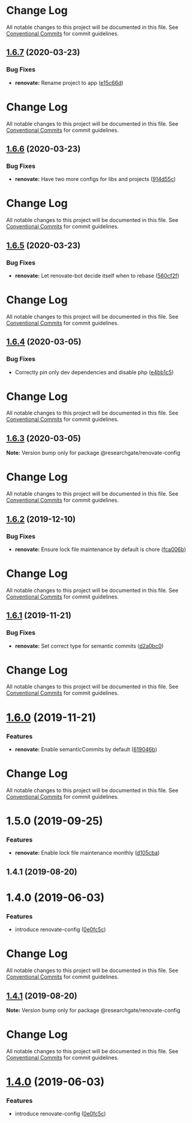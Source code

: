 # Change Log

All notable changes to this project will be documented in this file. See
[Conventional Commits](https://conventionalcommits.org) for commit guidelines.

## [1.6.7](https://github.com/researchgate/tooling/compare/@researchgate/renovate-config@1.6.6...@researchgate/renovate-config@1.6.7) (2020-03-23)

### Bug Fixes

- **renovate:** Rename project to app
  ([e15c66d](https://github.com/researchgate/tooling/commit/e15c66d309364e391beafd3565ae0f157d54a59b))

# Change Log

All notable changes to this project will be documented in this file. See
[Conventional Commits](https://conventionalcommits.org) for commit guidelines.

## [1.6.6](https://github.com/researchgate/tooling/compare/@researchgate/renovate-config@1.6.5...@researchgate/renovate-config@1.6.6) (2020-03-23)

### Bug Fixes

- **renovate:** Have two more configs for libs and projects
  ([914d55c](https://github.com/researchgate/tooling/commit/914d55cf78997952c57da342a4b747cd7835d998))

# Change Log

All notable changes to this project will be documented in this file. See
[Conventional Commits](https://conventionalcommits.org) for commit guidelines.

## [1.6.5](https://github.com/researchgate/tooling/compare/@researchgate/renovate-config@1.6.4...@researchgate/renovate-config@1.6.5) (2020-03-23)

### Bug Fixes

- **renovate:** Let renovate-bot decide itself when to rebase
  ([560cf2f](https://github.com/researchgate/tooling/commit/560cf2f))

# Change Log

All notable changes to this project will be documented in this file. See
[Conventional Commits](https://conventionalcommits.org) for commit guidelines.

## [1.6.4](https://github.com/researchgate/tooling/compare/@researchgate/renovate-config@1.6.3...@researchgate/renovate-config@1.6.4) (2020-03-05)

### Bug Fixes

- Correctly pin only dev dependencies and disable php
  ([e4bb1c5](https://github.com/researchgate/tooling/commit/e4bb1c5))

# Change Log

All notable changes to this project will be documented in this file. See
[Conventional Commits](https://conventionalcommits.org) for commit guidelines.

## [1.6.3](https://github.com/researchgate/tooling/compare/@researchgate/renovate-config@1.6.2...@researchgate/renovate-config@1.6.3) (2020-03-05)

**Note:** Version bump only for package @researchgate/renovate-config

# Change Log

All notable changes to this project will be documented in this file. See
[Conventional Commits](https://conventionalcommits.org) for commit guidelines.

## [1.6.2](https://github.com/researchgate/tooling/compare/@researchgate/renovate-config@1.6.1...@researchgate/renovate-config@1.6.2) (2019-12-10)

### Bug Fixes

- **renovate:** Ensure lock file maintenance by default is chore
  ([fca006b](https://github.com/researchgate/tooling/commit/fca006b))

# Change Log

All notable changes to this project will be documented in this file. See
[Conventional Commits](https://conventionalcommits.org) for commit guidelines.

## [1.6.1](https://github.com/researchgate/tooling/compare/@researchgate/renovate-config@1.6.0...@researchgate/renovate-config@1.6.1) (2019-11-21)

### Bug Fixes

- **renovate:** Set correct type for semantic commits
  ([d2a0bc0](https://github.com/researchgate/tooling/commit/d2a0bc0))

# Change Log

All notable changes to this project will be documented in this file. See
[Conventional Commits](https://conventionalcommits.org) for commit guidelines.

# [1.6.0](https://github.com/researchgate/tooling/compare/@researchgate/renovate-config@1.5.0...@researchgate/renovate-config@1.6.0) (2019-11-21)

### Features

- **renovate:** Enable semanticCommits by default
  ([619046b](https://github.com/researchgate/tooling/commit/619046b))

# Change Log

All notable changes to this project will be documented in this file. See
[Conventional Commits](https://conventionalcommits.org) for commit guidelines.

# 1.5.0 (2019-09-25)

### Features

- **renovate:** Enable lock file maintenance monthly
  ([d105cba](https://github.com/researchgate/tooling/commit/d105cba))

## 1.4.1 (2019-08-20)

# 1.4.0 (2019-06-03)

### Features

- introduce renovate-config
  ([0e0fc5c](https://github.com/researchgate/tooling/commit/0e0fc5c))

# Change Log

All notable changes to this project will be documented in this file. See
[Conventional Commits](https://conventionalcommits.org) for commit guidelines.

## [1.4.1](https://github.com/researchgate/tooling/compare/v1.4.0...v1.4.1) (2019-08-20)

**Note:** Version bump only for package @researchgate/renovate-config

# Change Log

All notable changes to this project will be documented in this file. See
[Conventional Commits](https://conventionalcommits.org) for commit guidelines.

# [1.4.0](https://github.com/researchgate/tooling/compare/v1.3.1...v1.4.0) (2019-06-03)

### Features

- introduce renovate-config
  ([0e0fc5c](https://github.com/researchgate/tooling/commit/0e0fc5c))
